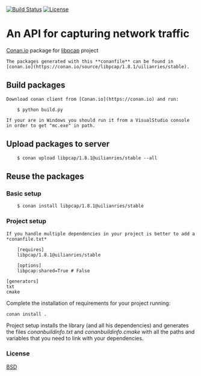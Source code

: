 [![Build Status](https://travis-ci.org/uilianries/conan-libpcap.svg?branch=release/1.8.1)](https://travis-ci.org/uilianries/conan-libpcap) [![License](https://img.shields.io/badge/License-BSD%203--Clause-blue.svg)](https://opensource.org/licenses/BSD-3-Clause)

# An API for capturing network traffic

[Conan.io](https://conan.io) package for [libpcap](https://github.com/the-tcpdump-group/libpcap) project

    The packages generated with this **conanfile** can be found in [conan.io](https://conan.io/source/libpcap/1.8.1/uilianries/stable).

## Build packages

    Download conan client from [Conan.io](https://conan.io) and run:

        $ python build.py

    If your are in Windows you should run it from a VisualStudio console in order to get "mc.exe" in path.

## Upload packages to server

        $ conan upload libpcap/1.8.1@uilianries/stable --all

## Reuse the packages

### Basic setup

        $ conan install libpcap/1.8.1@uilianries/stable

### Project setup

    If you handle multiple dependencies in your project is better to add a *conanfile.txt*

        [requires]
        libpcap/1.8.1@uilianries/stable

        [options]
        libpcap:shared=True # False

    [generators]
    txt
    cmake

Complete the installation of requirements for your project running:</small></span>

    conan install . 

Project setup installs the library (and all his dependencies) and generates the files *conanbuildinfo.txt* and *conanbuildinfo.cmake* with all the paths and variables that you need to link with your dependencies.

### License
[BSD](LICENSE)
